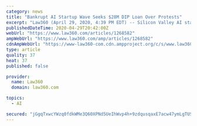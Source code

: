 ```yaml
---
category: news
title: "Bankrupt AI Startup Wave Seeks $28M DIP Loan Over Protests"
excerpt: "Law360 (April 29, 2020, 4:39 PM EDT) -- Silicon Valley AI startup Wave Computing, which was valued at over $200 million in 2018, has filed for Chapter 11 protection and asked a judge to approve a $27.9 million debtor-in-possession loan, spurring arguments by the U.S. Trustee that the loan is inappropriately backed by a venture capital firm that ..."
publishedDateTime: 2020-04-29T20:42:00Z
webUrl: "https://www.law360.com/articles/1268582"
ampWebUrl: "https://www.law360.com/amp/articles/1268582"
cdnAmpWebUrl: "https://www-law360-com.cdn.ampproject.org/c/s/www.law360.com/amp/articles/1268582"
type: article
quality: 37
heat: 37
published: false

provider:
  name: Law360
  domain: law360.com

topics:
  - AI

secured: "jGgqTxwcYWzq0fdkWMe3Q60XPNd5UeIhWvp4h+9zdqusqaxE7acw47ymLgTUSdJrhEkoWdbkLCsYz9wcla0aI/6TBJ7ctH29Jx92xwfnKv/Av+AcDm/QxF/XlYlpZDWkkSevBcHD0f5AOzH4zaOMXIYyB++vaiiO/rnyn4XF5O1YWEgwpJTAhrOFFwbNblDcCIVDQXlEMnSc/oeOnkKYe7UbvlWi1o2cgyMD9cOenG0fV4pBrKhkj4Wlwe2Tl+2nMnLmXUnIK/SkQyu5lx3CuOhw0UIIvDnu9BVJR8hE4+zqJGSpAIJne4I3kjUa7IVW;we0bJt3Q7wT492smRohcnQ=="
---
```


